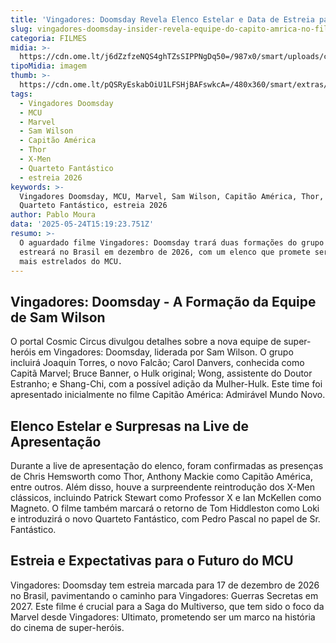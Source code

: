 ```yaml
---
title: 'Vingadores: Doomsday Revela Elenco Estelar e Data de Estreia para 2026'
slug: vingadores-doomsday-insider-revela-equipe-do-capito-amrica-no-filme
categoria: FILMES
midia: >-
  https://cdn.ome.lt/j6dZzfzeNQS4ghTZsSIPPNgDq50=/987x0/smart/uploads/conteudo/fotos/vingadoresdoomsday_gzk5ASG.jpg
tipoMidia: imagem
thumb: >-
  https://cdn.ome.lt/pQSRyEskabOiU1LFSHjBAFswkcA=/480x360/smart/extras/conteudos/captainamerica4variante_OLGyPww.jpg
tags:
  - Vingadores Doomsday
  - MCU
  - Marvel
  - Sam Wilson
  - Capitão América
  - Thor
  - X-Men
  - Quarteto Fantástico
  - estreia 2026
keywords: >-
  Vingadores Doomsday, MCU, Marvel, Sam Wilson, Capitão América, Thor, X-Men,
  Quarteto Fantástico, estreia 2026
author: Pablo Moura
data: '2025-05-24T15:19:23.751Z'
resumo: >-
  O aguardado filme Vingadores: Doomsday trará duas formações do grupo heroico e
  estreará no Brasil em dezembro de 2026, com um elenco que promete ser um dos
  mais estrelados do MCU.
---
```


## Vingadores: Doomsday - A Formação da Equipe de Sam Wilson

O portal Cosmic Circus divulgou detalhes sobre a nova equipe de super-heróis em Vingadores: Doomsday, liderada por Sam Wilson. O grupo incluirá Joaquin Torres, o novo Falcão; Carol Danvers, conhecida como Capitã Marvel; Bruce Banner, o Hulk original; Wong, assistente do Doutor Estranho; e Shang-Chi, com a possível adição da Mulher-Hulk. Este time foi apresentado inicialmente no filme Capitão América: Admirável Mundo Novo.

## Elenco Estelar e Surpresas na Live de Apresentação

Durante a live de apresentação do elenco, foram confirmadas as presenças de Chris Hemsworth como Thor, Anthony Mackie como Capitão América, entre outros. Além disso, houve a surpreendente reintrodução dos X-Men clássicos, incluindo Patrick Stewart como Professor X e Ian McKellen como Magneto. O filme também marcará o retorno de Tom Hiddleston como Loki e introduzirá o novo Quarteto Fantástico, com Pedro Pascal no papel de Sr. Fantástico.

## Estreia e Expectativas para o Futuro do MCU

Vingadores: Doomsday tem estreia marcada para 17 de dezembro de 2026 no Brasil, pavimentando o caminho para Vingadores: Guerras Secretas em 2027. Este filme é crucial para a Saga do Multiverso, que tem sido o foco da Marvel desde Vingadores: Ultimato, prometendo ser um marco na história do cinema de super-heróis.
